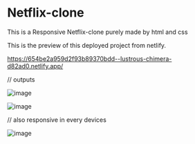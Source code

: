 # Netflix-clone
This is a Responsive Netflix-clone purely made  by html and css

This is the preview of this deployed project from netlify.

https://654be2a959d2f93b89370bdd--lustrous-chimera-d82ad0.netlify.app/

// outputs

![image](https://github.com/ayushmane77/Netflix-clone/assets/114165081/3d8e9a9e-47ff-4b76-adaa-50d7be9a6b15)

![image](https://github.com/ayushmane77/Netflix-clone/assets/114165081/63e320cc-d7a7-4eea-b339-6c46a5404f83)

// also responsive in every devices

![image](https://github.com/ayushmane77/Netflix-clone/assets/114165081/507d858a-23a7-4c05-863a-18213ee58b37)

